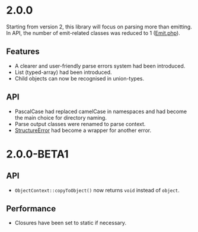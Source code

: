 # 2.0.0
Starting from version 2, this library will focus on parsing more than emitting. In API, the number of emit-related classes was reduced to 1 ([Emit.php](https://github.com/Endermanbugzjfc/ConfigStruct/blob/master/ConfigStruct/src/Endermanbugzjfc/ConfigStruct/Emit.php)).
## Features
- A clearer and user-friendly parse errors system had been introduced.
- List (typed-array) had been introduced.
- Child objects can now be recognised in union-types.
## API
- PascalCase had replaced camelCase in namespaces and had become the main choice for directory naming.
- Parse output classes were renamed to parse context.
- [StructureError](https://github.com/Endermanbugzjfc/ConfigStruct/blob/master/ConfigStruct/src/Endermanbugzjfc/ConfigStruct/StructureError.php) had become a wrapper for another error.

# 2.0.0-BETA1
## API
- `ObjectContext::copyToObject()` now returns `void` instead of `object`.
## Performance
- Closures have been set to static if necessary.